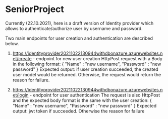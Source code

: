 # SeniorProject
Currently (22.10.2021), here is a draft version of Identity provider which allows to authenticate/authorize user by username and password.


Two main endpoints for user creation and authentication are described below.

1) https://identityprovider20211022130944withdbonazure.azurewebsites.net/create - endpoint for new user creation
HttpPost request with a Body in the following format:
{
  "Name" : "new username",
  "Password" : "new password"
}
Expected output:
  if user creation succeeded, the created user model would be returned.
  Otherwise, the request would return the reason for failure.

2) https://identityprovider20211022130944withdbonazure.azurewebsites.net/login - endpoint for user authentication
The request is also HttpPost and the expected body format is the same with the user creation:
{
  "Name" : "new username",
  "Password" : "new password"
}
Expected output:
  jwt token if succeeded.
  Otherwise the reason for failure
